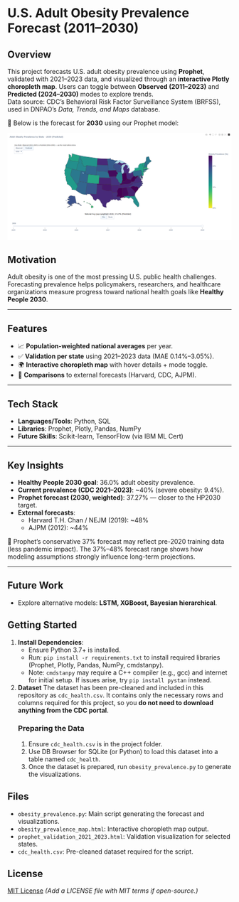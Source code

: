 # U.S. Adult Obesity Prevalence Forecast (2011–2030)

## Overview
This project forecasts U.S. adult obesity prevalence using **Prophet**, validated with 2021–2023 data, and visualized through an **interactive Plotly choropleth map**. Users can toggle between **Observed (2011–2023)** and **Predicted (2024–2030)** modes to explore trends.  
Data source: CDC’s Behavioral Risk Factor Surveillance System (BRFSS), used in DNPAO’s *Data, Trends, and Maps* database.

📍 Below is the forecast for **2030** using our Prophet model:  

![Adult Obesity Prevalence by State - 2030 (Predicted)](map_screenshot.png)

## Motivation
Adult obesity is one of the most pressing U.S. public health challenges. Forecasting prevalence helps policymakers, researchers, and healthcare organizations measure progress toward national health goals like **Healthy People 2030**.

---

## Features
- 📈 **Population-weighted national averages** per year.  
- ✅ **Validation per state** using 2021–2023 data (MAE 0.14%–3.05%).  
- 🌍 **Interactive choropleth map** with hover details + mode toggle.  
- 🔗 **Comparisons** to external forecasts (Harvard, CDC, AJPM).  

---

## Tech Stack
- **Languages/Tools**: Python, SQL  
- **Libraries**: Prophet, Plotly, Pandas, NumPy  
- **Future Skills**: Scikit-learn, TensorFlow (via IBM ML Cert)  

---

## Key Insights
- **Healthy People 2030 goal**: 36.0% adult obesity prevalence.  
- **Current prevalence (CDC 2021–2023)**: ~40% (severe obesity: 9.4%).  
- **Prophet forecast (2030, weighted)**: 37.27% — closer to the HP2030 target.  
- **External forecasts**:  
  - Harvard T.H. Chan / NEJM (2019): ~48%  
  - AJPM (2012): ~44%  

📌 Prophet’s conservative 37% forecast may reflect pre-2020 training data (less pandemic impact). The 37%–48% forecast range shows how modeling assumptions strongly influence long-term projections.

---

## Future Work
- Explore alternative models: **LSTM, XGBoost, Bayesian hierarchical**.  

## Getting Started
1. **Install Dependencies**:
   - Ensure Python 3.7+ is installed.
   - Run: `pip install -r requirements.txt` to install required libraries (Prophet, Plotly, Pandas, NumPy, cmdstanpy).
   - Note: `cmdstanpy` may require a C++ compiler (e.g., gcc) and internet for initial setup. If issues arise, try `pip install pystan` instead.
2. **Dataset**
   The dataset has been pre-cleaned and included in this repository as `cdc_health.csv`. It contains only the necessary rows and columns required for this project, so you **do not need to download anything from the CDC portal**.
   ### Preparing the Data
   1. Ensure `cdc_health.csv` is in the project folder.
   2. Use DB Browser for SQLite (or Python) to load this dataset into a table named `cdc_health`.
   3. Once the dataset is prepared, run `obesity_prevalence.py` to generate the visualizations.

## Files
- `obesity_prevalence.py`: Main script generating the forecast and visualizations.
- `obesity_prevalence_map.html`: Interactive choropleth map output.
- `prophet_validation_2021_2023.html`: Validation visualization for selected states.
- `cdc_health.csv`: Pre-cleaned dataset required for the script.

## License
[MIT License](LICENSE) *(Add a LICENSE file with MIT terms if open-source.)*
